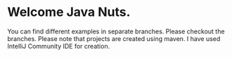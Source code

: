# Welcome Java Nuts.
You can find different examples in separate branches. Please checkout the branches.
Please note that projects are created using maven. I have used IntelliJ Community IDE for creation.


